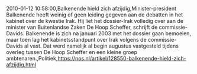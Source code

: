 2010-01-12 10:58:00,Balkenende hield zich afzijdig,Minister-president Balkenende heeft weinig of geen leiding gegeven aan de debatten in het kabinet over de kwestie Irak. Hij liet het dossier-Irak volledig over aan de minister van Buitenlandse Zaken De Hoop Scheffer, schrijft de commissie-Davids. Balkenende is zich na januari 2003 met het dossier gaan bemoeien, maar toen lag het kabinetsstandpunt over Irak volgens de commissie-Davids al vast. Dat werd namelijk al begin augustus vastgesteld tijdens overleg tussen De Hoop Scheffer en een kleine groep ambtenaren.,Politiek,https://nos.nl/artikel/128550-balkenende-hield-zich-afzijdig.html
